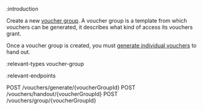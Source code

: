 :introduction

Create a new [voucher group](/types/voucher-group/). A voucher group is a
template from which vouchers can be generated, it describes what kind of access
its vouchers grant.

Once a voucher group is created, you must
[generate individual vouchers](/endpoints/POST/vouchers/generate/%7BvoucherGroupId%7D/)
to hand out.

:relevant-types voucher-group

:relevant-endpoints

POST /vouchers/generate/{voucherGroupId}
POST /vouchers/handout/{voucherGroupId}
POST /vouchers/group/{voucherGroupId}
